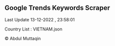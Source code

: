 

## Google Trends Keywords Scraper 
 
Last Update 13-12-2022 , 23:58:01

Country List :
VIETNAM.json



© Abdul Muttaqin 
